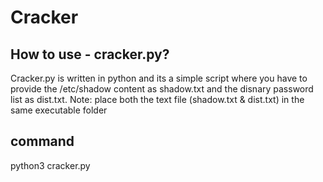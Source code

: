 # Cracker

## How to use - cracker.py?

Cracker.py is written in python and its a simple script where you have to provide the /etc/shadow content as shadow.txt and the disnary password list as dist.txt.
Note: place both the text file (shadow.txt & dist.txt) in the same executable folder

## command

python3 cracker.py
